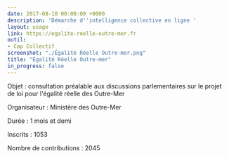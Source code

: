 ```yaml
---
date: 2017-08-10 00:00:00 +0000
description: 'Démarche d''intelligence collective en ligne '
layout: usage
link: https://egalite-reelle-outre-mer.fr
outil:
- Cap Collectif
screenshot: "./Égalité Réelle Outre-mer.png"
title: "Égalité Réelle Outre-mer"
in_progress: false
---
```



Objet : consultation préalable aux discussions parlementaires sur le projet de loi pour l'égalité réelle des Outre-Mer

Organisateur : Ministère des Outre-Mer

Durée : 1 mois et demi

Inscrits : 1053

Nombre de contributions : 2045